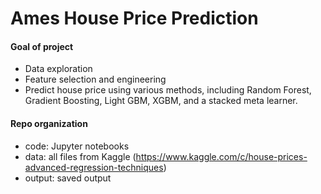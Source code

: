 # Ames House Price Prediction
#### Goal of project
- Data exploration
- Feature selection and engineering
- Predict house price using various methods, including Random Forest, Gradient Boosting, Light GBM, XGBM, and a stacked meta learner.

#### Repo organization
- code: Jupyter notebooks
- data: all files from Kaggle (https://www.kaggle.com/c/house-prices-advanced-regression-techniques)
- output: saved output

